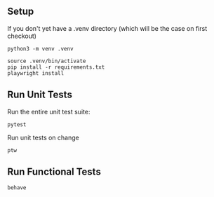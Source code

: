 ## Setup

If you don't yet have a .venv directory (which will be the case on first checkout)
```shell
python3 -m venv .venv
```

```shell
source .venv/bin/activate
pip install -r requirements.txt
playwright install
```

## Run Unit Tests

Run the entire unit test suite:

```shell
pytest
```
Run unit tests on change

```shell
ptw
```

## Run Functional Tests

```shell
behave
```

